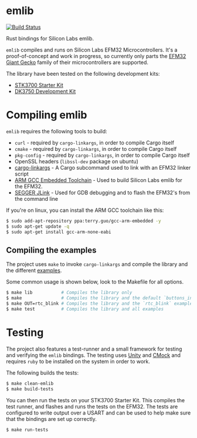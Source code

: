 # emlib
[![Build Status](https://travis-ci.org/RustyGecko/emlib.svg?branch=master)](https://travis-ci.org/RustyGecko/emlib)

Rust bindings for Silicon Labs emlib.

`emlib` compiles and runs on Silicon Labs EFM32 Microcontrollers. 
It's a proof-of-concept and work in progress, so currently only parts the
[EFM32 Giant Gecko](http://www.silabs.com/products/mcu/32-bit/efm32-giant-gecko/pages/efm32-giant-gecko.aspx)
family of their microcontrollers are supported.

The library have been tested on the following development kits:
* [STK3700 Starter Kit](http://www.silabs.com/products/mcu/lowpower/Pages/efm32gg-stk3700.aspx)
* [DK3750 Development Kit](http://www.silabs.com/products/mcu/lowpower/Pages/efm32gg-dk3750.aspx)

# Compiling emlib
`emlib` requires the following tools to build:
* `curl` - required by `cargo-linkargs`, in order to compile Cargo itself
* `cmake` - required by `cargo-linkargs`, in order to compile Cargo itself
* `pkg-config` - required by `cargo-linkargs`, in order to compile Cargo itself
* OpenSSL headers (`libssl-dev` package on ubuntu)
* [cargo-linkargs](https://github.com/RustyGecko/cargo-linkargs) - A Cargo subcommand used to link 
with an EFM32 linker script
* [ARM GCC Embedded Toolchain](https://launchpad.net/gcc-arm-embedded) - Used to build 
Silicon Labs emlib for the EFM32.
* [SEGGER JLink](https://www.segger.com/jlink-software.html) - Used for GDB debugging and to 
flash the EFM32's from the command line

If you're on linux, you can install the ARM GCC toolchain like this:
```bash
$ sudo add-apt-repository ppa:terry.guo/gcc-arm-embedded -y
$ sudo apt-get update -q
$ sudo apt-get install gcc-arm-none-eabi
```

## Compiling the examples
The project uses `make` to invoke `cargo-linkargs` and compile the library and the different 
[examples](https://github.com/RustyGecko/emlib/tree/master/examples).

Some common usage is shown below, look to the Makefile for all options.
```bash
$ make lib           # Compiles the library only
$ make               # Compiles the library and the default `buttons_int` example
$ make OUT=rtc_blink # Compiles the library and the `rtc_blink` example
$ make test          # Compiles the library and all examples
```

# Testing
The project also features a test-runner and a small framework for testing and verifying the `emlib` bindings.
The testing uses [Unity](https://github.com/ThrowTheSwitch/Unity) and [CMock](https://github.com/ThrowTheSwitch/CMock)
and requires `ruby` to be installed on the system in order to work.

The following builds the tests:
```bash
$ make clean-emlib
$ make build-tests
```

You can then run the tests on your STK3700 Starter Kit. This compiles the test runner, and flashes and
runs the tests on the EFM32.
The tests are configured to write output over a USART and can be used to help make sure that the bindings
are set up correctly.
```bash
$ make run-tests
```
